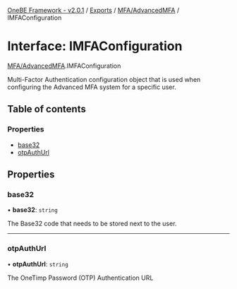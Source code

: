 [OneBE Framework - v2.0.1](../README.md) / [Exports](../modules.md) / [MFA/AdvancedMFA](../modules/MFA_AdvancedMFA.md) / IMFAConfiguration

# Interface: IMFAConfiguration

[MFA/AdvancedMFA](../modules/MFA_AdvancedMFA.md).IMFAConfiguration

Multi-Factor Authentication configuration object that is used when configuring
the Advanced MFA system for a specific user.

## Table of contents

### Properties

- [base32](MFA_AdvancedMFA.IMFAConfiguration.md#base32)
- [otpAuthUrl](MFA_AdvancedMFA.IMFAConfiguration.md#otpauthurl)

## Properties

### base32

• **base32**: `string`

The Base32 code that needs to be stored next to the user.

___

### otpAuthUrl

• **otpAuthUrl**: `string`

The OneTimp Password (OTP) Authentication URL
